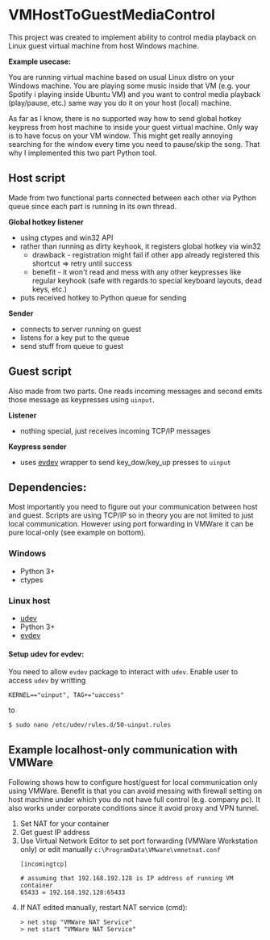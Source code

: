 # VMHostToGuestMediaControl

This project was created to implement ability to control media playback on Linux guest virtual machine from host Windows machine. 

**Example usecase:**

You are running virtual machine based on usual Linux distro on your Windows machine. You are playing some music inside that VM (e.g. your Spotify i playing inside Ubuntu VM) and you want to control media playback (play/pause, etc.) same way you do it on your host (local) machine.

As far as I know, there is no supported way how to send global hotkey keypress from host machine to inside your guest virtual machine. Only way is to have focus on your VM window. This might get really annoying searching for the window every time you need to pause/skip the song. That why I implemented this two part Python tool.

## Host script

Made from two functional parts connected between each other via Python queue since each part is running in its own thread. 

**Global hotkey listener**

- using ctypes and win32 API
- rather than running as dirty keyhook, it registers global hotkey via win32 
    - drawback - registration might fail if other app already registered this shortcut => retry until success
    - benefit - it won't read and mess with any other keypresses like regular keyhook (safe with regards to special keyboard layouts, dead keys, etc.)
- puts received hotkey to Python queue for sending

**Sender**

- connects to server running on guest
- listens for a key put to the queue
- send stuff from queue to guest

## Guest script

Also made from two parts. One reads incoming messages and second emits those message as keypresses using `uinput`.

**Listener**

- nothing special, just receives incoming TCP/IP messages

**Keypress sender**

- uses [evdev](https://python-evdev.readthedocs.io/en/latest/index.html) wrapper to send key_dow/key_up presses to `uinput`

## Dependencies:

Most importantly you need to figure out your communication between host and guest. Scripts are using TCP/IP so in theory you are not limited to just local communication. However using port forwarding in VMWare it can be pure local-only (see example on bottom).

### Windows
- Python 3+
- ctypes

### Linux host
- [udev](https://linux.die.net/man/8/udev)
- Python 3+
- [evdev](https://python-evdev.readthedocs.io/en/latest/index.html)

#### Setup udev for evdev:

You need to allow `evdev` package to interact with `udev`. Enable user to access `udev` by writting 
```
KERNEL=="uinput", TAG+="uaccess"
```
to
```bash
$ sudo nano /etc/udev/rules.d/50-uinput.rules
```

## Example localhost-only communication with VMWare

Following shows how to configure host/guest for local communication only using VMWare. Benefit is that you can avoid messing with firewall setting on host machine under which you do not have full control (e.g. company pc). It also works under corporate conditions since it avoid proxy and VPN tunnel.

1. Set NAT for your container
2. Get guest IP address 
3. Use Virtual Network Editor to set port forwarding (VMWare Workstation only) or edit manually `c:\ProgramData\VMware\vmnetnat.conf`
    ```
    [incomingtcp]
    
    # assuming that 192.168.192.128 is IP address of running VM container
    65433 = 192.168.192.128:65433
    ```
4. If NAT edited manually, restart NAT service (cmd):
    ```
    > net stop "VMWare NAT Service"
    > net start "VMWare NAT Service"
    ```
